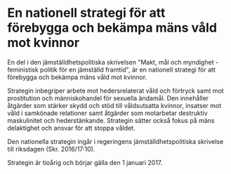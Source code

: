 # En nationell strategi för att förebygga och bekämpa mäns våld mot kvinnor

En del i den jämställdhetspolitiska skrivelsen "Makt, mål och myndighet \- feministisk politik för en jämställd framtid", är en nationell strategi för att förebygga och bekämpa mäns våld mot kvinnor.


Strategin inbegriper arbete mot hedersrelaterat våld och förtryck samt mot prostitution och människohandel för sexuella ändamål. Den innehåller åtgärder som stärker skydd och stöd till våldsutsatta kvinnor, insatser mot våld i samkönade relationer samt åtgärder som motarbetar destruktiv maskulinitet och hederstänkande. Strategin sätter också fokus på mäns delaktighet och ansvar för att stoppa våldet.

Den nationella strategin ingår i regeringens jämställdhetspolitiska skrivelse till riksdagen (Skr. 2016/17:10\).

Strategin är tioårig och börjar gälla den 1 januari 2017\.
